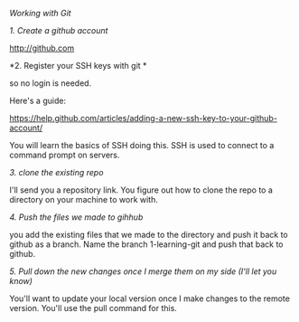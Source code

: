 *Working with Git*

*1. Create a github account*

http://github.com

*2. Register your SSH keys with git *

so no login is needed.

Here's a guide:

https://help.github.com/articles/adding-a-new-ssh-key-to-your-github-account/

You will learn the basics of SSH doing this. SSH is used to connect to a command prompt on servers.

*3. clone the existing repo*

I'll send you a repository link. You figure out how to clone the repo to a directory on your machine to work with.

*4. Push the files we made to gihhub*

you add the existing files that we made to the directory and push it back to github as a branch. Name the branch 1-learning-git and push that back to github.

*5. Pull down the new changes once I merge them on my side (I'll let you know)*

You'll want to update your local version once I make changes to the remote version. You'll use the pull command for this.

